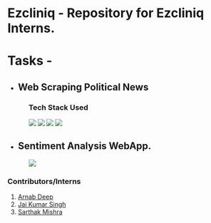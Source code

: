 # Ezcliniq - Repository for Ezcliniq Interns.

# Tasks - 
<ul>
<li>
<h2>Web Scraping Political News</h2>
<ul>
  <h3>Tech Stack Used</h3>
  <div style="display: inline;">
    <img src="https://img.shields.io/badge/Python3-%231DA1F2.svg?&style=for-the-badge&logo=Python&logoColor=white&color=E34F26">
    <img src="https://img.shields.io/badge/PostgreSQL-%231DA1F2.svg?&style=for-the-badge&logo=PostgreSQL&logoColor=white&color=1572B6">
    <img src="https://img.shields.io/badge/Scraped-%231DA1F2.svg?&style=for-the-badge&logoColor=white&color=E9113B">
    <img src="https://img.shields.io/badge/Google%20News-%231DA1F2.svg?&style=for-the-badge&logo=Google%20News&logoColor=white&color=019733">
  </div>
</ul>
</li>
<li>
<h2>Sentiment Analysis WebApp.</h2>
<ul>
  <img src="https://media.tenor.com/images/22f540ad78cb3a8280c343ea7de1e497/tenor.gif">
</ul>
</li>
</ul>

### Contributors/Interns 
1. [Arnab Deep](https://github.com/arnoob16)
2. [Jai Kumar Singh](https://github.com/deadhit-7081)
3. [Sarthak Mishra](https://github.com/SarthakM7)
